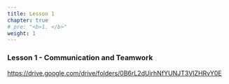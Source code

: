 ```yaml
---
title: Lesson 1 
chapter: true
# pre: "<b>1. </b>"
weight: 1
---
```


### Lesson 1 - Communication and Teamwork

https://drive.google.com/drive/folders/0B6rL2dUirhNfYUNJT3VIZHRvY0E
